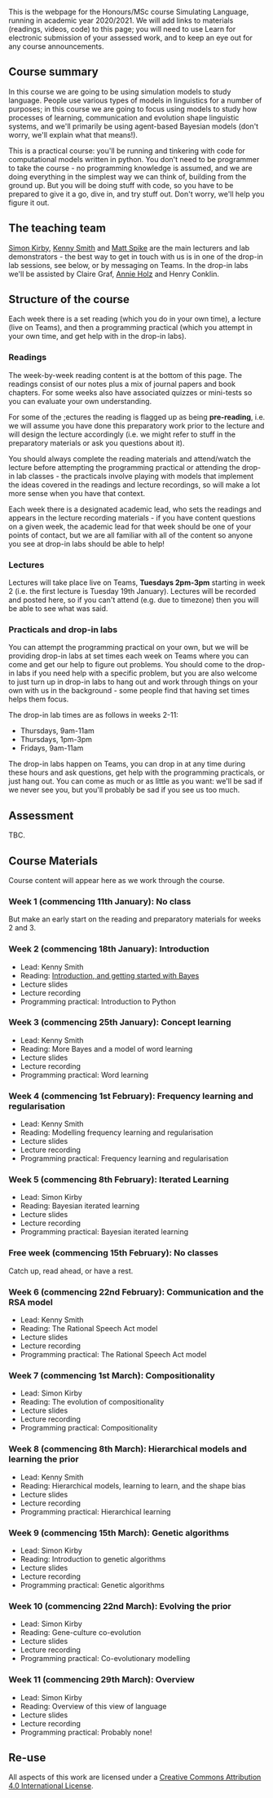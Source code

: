 This is the webpage for the Honours/MSc course Simulating Language, running in academic year 2020/2021. We will add links to materials (readings, videos, code) to this page; you will need to use Learn for electronic submission of your assessed work, and to keep an eye out for any course announcements.


## Course summary

In this course we are going to be using simulation models to study language. People use various types of models in linguistics for a number of purposes; in this course we are going to focus using models to study how processes of learning, communication and evolution shape linguistic systems, and we'll primarily be using agent-based Bayesian models (don't worry, we'll explain what that means!).

This is a practical course: you'll be running and tinkering with code for computational models written in python. You don't need to be programmer to take the course - no programming knowledge is assumed, and we are doing everything in the simplest way we can think of, building from the ground up. But you will be doing stuff with code, so you have to be prepared to give it a go, dive in, and try stuff out. Don't worry, we'll help you figure it out.

## The teaching team

[Simon Kirby](http://www.lel.ed.ac.uk/~simon/), [Kenny Smith](http://www.lel.ed.ac.uk/~kenny/) and [Matt Spike](https://sites.google.com/site/matspike/) are the main lecturers and lab demonstrators - the best way to get in touch with us is in one of the drop-in lab sessions, see below, or by messaging on Teams. In the drop-in labs we'll be assisted by Claire Graf, [Annie Holz](https://www.ed.ac.uk/profile/annie-holtz) and Henry Conklin.

## Structure of the course

Each week there is a set reading (which you do in your own time), a lecture (live on Teams), and then a programming practical (which you attempt in your own time, and get help with in the drop-in labs).

### Readings

The week-by-week reading content is at the bottom of this page. The readings consist of our notes plus a mix of journal papers and book chapters. For some weeks also have associated quizzes or mini-tests so you can evaluate your own understanding.

For some of the ;ectures the reading is flagged up as being **pre-reading**, i.e. we will assume you have done this preparatory work prior to the lecture and will design the lecture accordingly (i.e. we might refer to stuff in the preparatory materials or ask you questions about it).

You should always complete the reading materials and attend/watch the lecture before attempting the programming practical or attending the drop-in lab classes - the practicals involve playing with models that implement the ideas covered in the readings and lecture recordings, so will make a lot more sense when you have that context.

Each week there is a designated academic lead, who sets the readings and appears in the lecture recording materials - if you have content questions on a given week, the academic lead for that week should be one of your points of contact, but we are all familiar with all of the content so anyone you see at drop-in labs should be able to help!

### Lectures

Lectures will take place live on Teams, **Tuesdays 2pm-3pm** starting in week 2 (i.e. the first lecture is Tuesday 19th January). Lectures will be recorded and posted here, so if you can't attend (e.g. due to timezone) then you will be able to see what was said.

### Practicals and drop-in labs

You can attempt the programming practical on your own, but we will be providing drop-in labs at set times each week on Teams where you can come and get our help to figure out problems. You should come to the drop-in labs if you need help with a specific problem, but you are also welcome to just turn up in drop-in labs to hang out and work through things on your own with us in the background - some people find that having set times helps them focus.

The drop-in lab times are as follows in weeks 2-11:
- Thursdays, 9am-11am
- Thursdays, 1pm-3pm
- Fridays, 9am-11am

The drop-in labs happen on Teams, you can drop in at any time during these hours and ask questions, get help with the programming practicals, or just hang out. You can come as much or as little as you want: we'll be sad if we never see you, but you'll probably be sad if you see us too much.

## Assessment

TBC.

## Course Materials

Course content will appear here as we work through the course.

### Week 1 (commencing 11th January): No class

But make an early start on the reading and preparatory materials for weeks 2 and 3.

### Week 2 (commencing 18th January): Introduction
- Lead: Kenny Smith
- Reading: [Introduction, and getting started with Bayes](simlang_reading_wk2.md)
- Lecture slides
- Lecture recording
- Programming practical: Introduction to Python

### Week 3 (commencing 25th January): Concept learning
- Lead: Kenny Smith
- Reading: More Bayes and a model of word learning
- Lecture slides
- Lecture recording
- Programming practical: Word learning

### Week 4 (commencing 1st February): Frequency learning and regularisation
- Lead: Kenny Smith
- Reading: Modelling frequency learning and regularisation
- Lecture slides
- Lecture recording
- Programming practical: Frequency learning and regularisation

### Week 5 (commencing 8th February): Iterated Learning
- Lead: Simon Kirby
- Reading: Bayesian iterated learning
- Lecture slides
- Lecture recording
- Programming practical: Bayesian iterated learning

### Free week (commencing 15th February): No classes

Catch up, read ahead, or have a rest.

### Week 6 (commencing 22nd February): Communication and the RSA model
- Lead: Kenny Smith
- Reading: The Rational Speech Act model
- Lecture slides
- Lecture recording
- Programming practical: The Rational Speech Act model

### Week 7 (commencing 1st March): Compositionality
- Lead: Simon Kirby
- Reading: The evolution of compositionality
- Lecture slides
- Lecture recording
- Programming practical: Compositionality

### Week 8 (commencing 8th March): Hierarchical models and learning the prior
- Lead: Kenny Smith
- Reading: Hierarchical models, learning to learn, and the shape bias
- Lecture slides
- Lecture recording
- Programming practical: Hierarchical learning

### Week 9 (commencing 15th March): Genetic algorithms
- Lead: Simon Kirby
- Reading: Introduction to genetic algorithms
- Lecture slides
- Lecture recording
- Programming practical: Genetic algorithms

### Week 10 (commencing 22nd March): Evolving the prior
- Lead: Simon Kirby
- Reading: Gene-culture co-evolution
- Lecture slides
- Lecture recording
- Programming practical: Co-evolutionary modelling

### Week 11 (commencing 29th March): Overview
- Lead: Simon Kirby
- Reading: Overview of this view of language
- Lecture slides
- Lecture recording
- Programming practical: Probably none!


## Re-use

All aspects of this work are licensed under a [Creative Commons Attribution 4.0 International License](http://creativecommons.org/licenses/by/4.0/).
